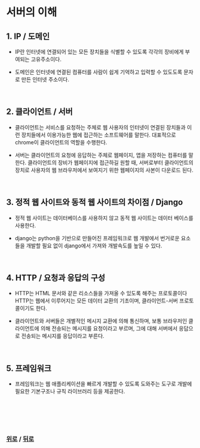# 서버의 이해


## 1. IP / 도메인
* IP란 인터넷에 연결되어 있는 모든 장치들을 식별할 수 있도록 각각의 장비에게 부여되는 고유주소이다.

* 도메인은 인터넷에 연결된 컴퓨터를 사람이 쉽게 기억하고 입력할 수 있도도록 문자로 만든 인터넷 주소이다.

<br>

## 2. 클라이언트 / 서버
* 클라이언트는 서비스를 요청하는 주체로 웹 사용자의 인터넷이 연결된 장치들과 이런 장치들에서 이용가능한 웹에 접근하는 소프트웨어를 말한다. 대표적으로 chrome이 클라이언트의 역할을 수행한다.

* 서버는 클라이언트의 요청에 응답하는 주체로 웹페이지, 앱을 저장하는 컴퓨터를 말한다. 클라이언트의 장비가 웹페이지에 접근하길 원할 때, 서버로부터 클라이언트의 장치로 사용자의 웹 브라우저에서 보여지기 위한 웹페이지의 사본이 다운로드 된다.

<br>

## 3. 정적 웹 사이트와 동적 웹 사이트의 차이점 / Django
* 정적 웹 사이트는 데이터베이스를 사용하지 않고 동적 웹 사이트는 데이터 베이스를 사용한다.

* django는 python을 기반으로 만들어진 프레임워크로 웹 개발에서 번거로운 요소들을 개발할 필요 없이 django에서 가져와 개발속도를 높일 수 있다.

<br>

## 4. HTTP / 요청과 응답의 구성
* HTTP는 HTML 문서와 같은 리소스들을 가져올 수 있도록 해주는 프로토콜이다 HTTP는 웹에서 이루어지는 모든 데이터 교환의 기초이며, 클라이언트-서버 프로토콜이기도 한다.

* 클라이언트와 서버들은 개별적인 메시지 교환에 의해 통신하며, 보통 브라우저인 클라이언트에 의해 전송되는 메시지를 요청이라고 부르며, 그에 대해 서버에서 응답으로 전송되는 메시지를 응답이라고 부른다.

<br>

## 5. 프레임워크
* 프레임워크는 웹 애플리케이션을 빠르게 개발할 수 있도록 도와주는 도구로 개발에 필요한 기본구조나 규칙 라이브러리 등을 제공한다.

<br>


<br>

<br>

<br>

### [위로](#서버의-이해) / [뒤로](/README.md/#)